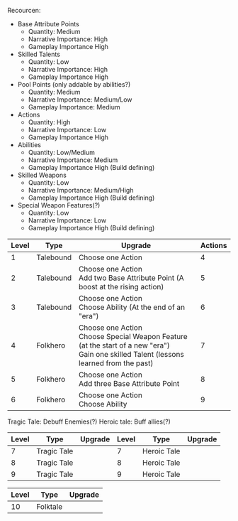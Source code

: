 Recourcen:
- Base Attribute Points
	- Quantity: Medium
	- Narrative Importance: High
	- Gameplay Importance High
- Skilled Talents
	- Quantity: Low
	- Narrative Importance: High
	- Gameplay Importance High
- Pool Points (only addable by abilities?)
	- Quantity: Medium
	- Narrative Importance: Medium/Low
	- Gameplay Importance: Medium
- Actions
	- Quantity: High
	- Narrative Importance: Low
	- Gameplay Importance High
- Abilities
	- Quantity: Low/Medium
	- Narrative Importance: Medium
	- Gameplay Importance High (Build defining)
- Skilled Weapons
	- Quantity: Low
	- Narrative Importance: Medium/High
	- Gameplay Importance High (Build defining)
- Special Weapon Features(?)
	- Quantity: Low
	- Narrative Importance: Low
	- Gameplay Importance High (Build defining)

| Level | Type      | Upgrade                                                                                                                                     | Actions |
| ----- | --------- | ------------------------------------------------------------------------------------------------------------------------------------------- | ------- |
| 1     | Talebound | Choose one Action                                                                                                                           | 4       |
| 2     | Talebound | Choose one Action<br>Add two Base Attribute Point (A boost at the rising action)                                                            | 5       |
| 3     | Talebound | Choose one Action<br>Choose Ability (At the end of an "era")                                                                                | 6       |
| 4     | Folkhero  | Choose one Action<br>Choose Special Weapon Feature (at the start of a new "era")<br>Gain one skilled Talent (lessons learned from the past) | 7       |
| 5     | Folkhero  | Choose one Action<br>Add three Base Attribute Point                                                                                         | 8       |
| 6     | Folkhero  | Choose one Action<br>Choose Ability                                                                                                         | 9       |
Tragic Tale: Debuff Enemies(?)
Heroic tale: Buff allies(?)

| Level | Type        | Upgrade | Level | Type        | Upgrade |
| ----- | ----------- | ------- | ----- | ----------- | ------- |
| 7     | Tragic Tale |         | 7     | Heroic Tale |         |
| 8     | Tragic Tale |         | 8     | Heroic Tale |         |
| 9     | Tragic Tale |         | 9     | Heroic Tale |         |

| Level | Type     | Upgrade |
| ----- | -------- | ------- |
| 10    | Folktale |         |
